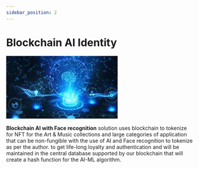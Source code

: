 ```yaml
---
sidebar_position: 2
---
```


# Blockchain AI Identity

![project](../static/img/aiblockchain.png)

<b>Blockchain AI with Face recognition</b> solution uses blockchain to tokenize for NFT for the Art & Music collections and large categories of application that can be non-fungible with the use of AI and Face recognition to tokenize as per the author. to get life-long loyalty and authentication and will be maintained in the central database supported by our blockchain that will create a hash function for the AI-ML algorithm.


